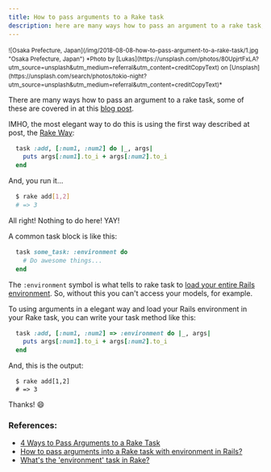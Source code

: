 ```yaml
---
title: How to pass arguments to a Rake task
description: here are many ways how to pass an argument to a rake task, some of these are covered in at this blog post.
---
```


<small>
  ![Osaka Prefecture, Japan](/img/2018-08-08-how-to-pass-argument-to-a-rake-task/1.jpg "Osaka Prefecture, Japan")
  *Photo by [Lukas](https://unsplash.com/photos/80UpjrtFxLA?utm_source=unsplash&utm_medium=referral&utm_content=creditCopyText) on [Unsplash](https://unsplash.com/search/photos/tokio-night?utm_source=unsplash&utm_medium=referral&utm_content=creditCopyText)*
</small>

There are many ways how to pass an argument to a rake task, some of these are covered in at this [blog post](https://cobwwweb.com/4-ways-to-pass-arguments-to-a-rake-task).

IMHO, the most elegant way to do this is using the first way described at post, the [Rake Way](https://cobwwweb.com/4-ways-to-pass-arguments-to-a-rake-task#method-1-the-rake-way):

```ruby
  task :add, [:num1, :num2] do |_, args|
    puts args[:num1].to_i + args[:num2].to_i
  end
```

And, you run it…

```bash
  $ rake add[1,2]
  # => 3
```

All right! Nothing to do here! YAY!

A common task block is like this:

```ruby
  task some_task: :environment do
    # Do awesome things...
  end
```

The `:environment` symbol is what tells to rake task to [load your entire Rails environment](https://stackoverflow.com/questions/7044714/whats-the-environment-task-in-rake/18617481#18617481). So, without this you can't access your models, for example.

To using arguments in a elegant way and load your Rails environment in your Rake task, you can write your task method like this:

```ruby
  task :add, [:num1, :num2] => :environment do |_, args|
    puts args[:num1].to_i + args[:num2].to_i
  end
```

And, this is the output:

```shell
  $ rake add[1,2]
  # => 3
```

Thanks! 😄

### References:

  - [4 Ways to Pass Arguments to a Rake Task](https://cobwwweb.com/4-ways-to-pass-arguments-to-a-rake-task#method-1-the-rake-way)
  - [How to pass arguments into a Rake task with environment in Rails?](https://stackoverflow.com/questions/1357639/how-to-pass-arguments-into-a-rake-task-with-environment-in-rails/5393324#5393324)
  - [What's the 'environment' task in Rake?](https://stackoverflow.com/questions/7044714/whats-the-environment-task-in-rake/18617481#18617481)
